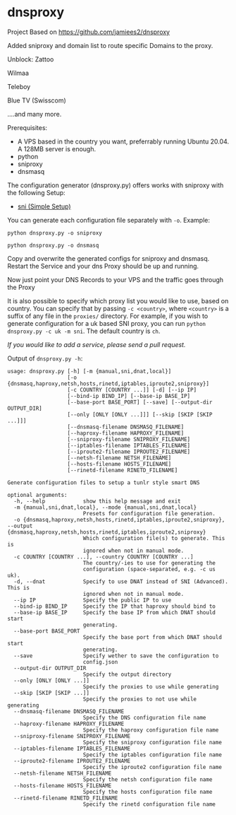 dnsproxy
========

Project Based on https://github.com/jamiees2/dnsproxy

Added sniproxy and domain list to route specific Domains to the proxy.

Unblock:
Zattoo

Wilmaa

Teleboy

Blue TV (Swisscom)

....and many more.

Prerequisites:
- A VPS based in the country you want, preferrably running Ubuntu 20.04. A 128MB server is enough.
- python
- sniproxy
- dnsmasq


The configuration generator (dnsproxy.py) offers works with sniproxy with the following Setup:
- [sni (Simple Setup)](https://github.com/jamiees2/dnsproxy/wiki/SNI-Setup)


You can generate each configuration file separately with `-o`. Example:

```python dnsproxy.py -o sniproxy```

```python dnsproxy.py -o dnsmasq```

Copy and overwrite the generated configs for sniproxy and dnsmasq.
Restart the Service and your dns Proxy should be up and running.

Now just point your DNS Records to your VPS and the traffic goes through the Proxy

It is also possible to specify which proxy list you would like to use, based on country. You can specify that by passing `-c <country>`, where `<country>` is a suffix of any file in the `proxies/` directory. For example, if you wish to generate configuration for a uk based SNI proxy, you can run `python dnsproxy.py -c uk -m sni`. The default country is `ch`.


*If you would like to add a service, please send a pull request.*

Output of `dnsproxy.py -h`:
```
usage: dnsproxy.py [-h] [-m {manual,sni,dnat,local}]
                   [-o {dnsmasq,haproxy,netsh,hosts,rinetd,iptables,iproute2,sniproxy}]
                   [-c COUNTRY [COUNTRY ...]] [-d] [--ip IP]
                   [--bind-ip BIND_IP] [--base-ip BASE_IP]
                   [--base-port BASE_PORT] [--save] [--output-dir OUTPUT_DIR]
                   [--only [ONLY [ONLY ...]]] [--skip [SKIP [SKIP ...]]]
                   [--dnsmasq-filename DNSMASQ_FILENAME]
                   [--haproxy-filename HAPROXY_FILENAME]
                   [--sniproxy-filename SNIPROXY_FILENAME]
                   [--iptables-filename IPTABLES_FILENAME]
                   [--iproute2-filename IPROUTE2_FILENAME]
                   [--netsh-filename NETSH_FILENAME]
                   [--hosts-filename HOSTS_FILENAME]
                   [--rinetd-filename RINETD_FILENAME]

Generate configuration files to setup a tunlr style smart DNS

optional arguments:
  -h, --help            show this help message and exit
  -m {manual,sni,dnat,local}, --mode {manual,sni,dnat,local}
                        Presets for configuration file generation.
  -o {dnsmasq,haproxy,netsh,hosts,rinetd,iptables,iproute2,sniproxy}, --output {dnsmasq,haproxy,netsh,hosts,rinetd,iptables,iproute2,sniproxy}
                        Which configuration file(s) to generate. This is
                        ignored when not in manual mode.
  -c COUNTRY [COUNTRY ...], --country COUNTRY [COUNTRY ...]
                        The country/-ies to use for generating the
                        configuration (space-separated, e.g. -c us uk).
  -d, --dnat            Specify to use DNAT instead of SNI (Advanced). This is
                        ignored when not in manual mode.
  --ip IP               Specify the public IP to use
  --bind-ip BIND_IP     Specify the IP that haproxy should bind to
  --base-ip BASE_IP     Specify the base IP from which DNAT should start
                        generating.
  --base-port BASE_PORT
                        Specify the base port from which DNAT should start
                        generating.
  --save                Specify wether to save the configuration to
                        config.json
  --output-dir OUTPUT_DIR
                        Specify the output directory
  --only [ONLY [ONLY ...]]
                        Specify the proxies to use while generating
  --skip [SKIP [SKIP ...]]
                        Specify the proxies to not use while generating
  --dnsmasq-filename DNSMASQ_FILENAME
                        Specify the DNS configuration file name
  --haproxy-filename HAPROXY_FILENAME
                        Specify the haproxy configuration file name
  --sniproxy-filename SNIPROXY_FILENAME
                        Specify the sniproxy configuration file name
  --iptables-filename IPTABLES_FILENAME
                        Specify the iptables configuration file name
  --iproute2-filename IPROUTE2_FILENAME
                        Specify the iproute2 configuration file name
  --netsh-filename NETSH_FILENAME
                        Specify the netsh configuration file name
  --hosts-filename HOSTS_FILENAME
                        Specify the hosts configuration file name
  --rinetd-filename RINETD_FILENAME
                        Specify the rinetd configuration file name
 ```


